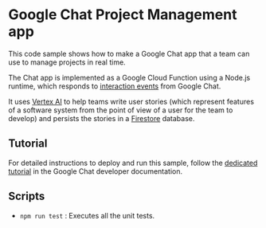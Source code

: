 # Google Chat Project Management app

This code sample shows how to make a Google Chat app that a team can use to
manage projects in real time.

The Chat app is implemented as a Google Cloud Function using a Node.js runtime,
which responds to
[interaction events](https://developers.google.com/chat/api/guides/message-formats/events)
from Google Chat.

It uses [Vertex AI](https://cloud.google.com/vertex-ai) to help teams write user
stories (which represent features of a software system from the point of view of
a user for the team to develop) and persists the stories in a
[Firestore](https://cloud.google.com/firestore/docs) database.

## Tutorial

For detailed instructions to deploy and run this sample, follow the
[dedicated tutorial](https://developers.google.com/chat/tutorial-project-management)
in the Google Chat developer documentation.

## Scripts

- `npm run test` : Executes all the unit tests.
